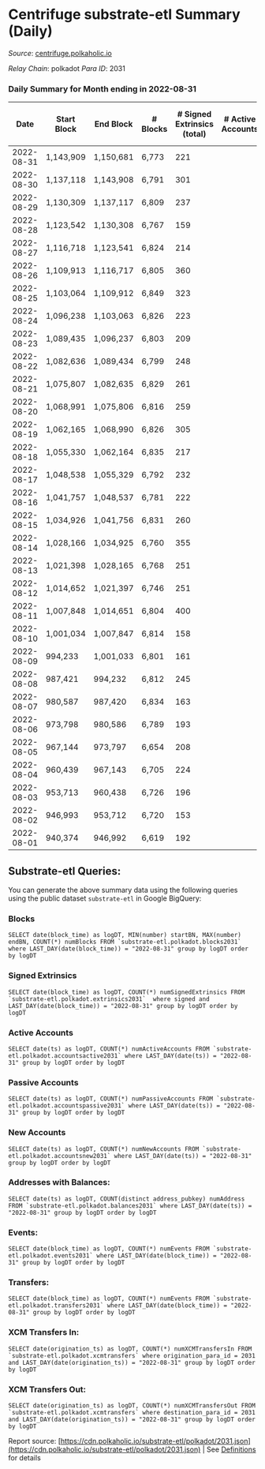 # Centrifuge substrate-etl Summary (Daily)

_Source_: [centrifuge.polkaholic.io](https://centrifuge.polkaholic.io)

*Relay Chain*: polkadot
*Para ID*: 2031



### Daily Summary for Month ending in 2022-08-31


| Date | Start Block | End Block | # Blocks | # Signed Extrinsics (total) | # Active Accounts | # Passive | # New | # Addresses with Balances | # Events | # Transfers | # XCM Transfers In | # XCM Transfers Out | Issues | 
| ---- | ----------- | --------- | -------- | --------------------------- | ----------------- | --------- | ----- | ------------------------- | -------- | ----------- | ------------------ | ------------------- | ------ |
| 2022-08-31 | 1,143,909 | 1,150,681 | 6,773 | 221 |  |  |  | 42,649 | 14,579 | 154 ($51,459.42) |   |   |  |
| 2022-08-30 | 1,137,118 | 1,143,908 | 6,791 | 301 |  |  |  | 42,637 | 14,927 | 180 ($192,340.72) |   |   |  |
| 2022-08-29 | 1,130,309 | 1,137,117 | 6,809 | 237 |  |  |  | 42,614 | 14,686 | 149 ($36,726.08) |   |   |  |
| 2022-08-28 | 1,123,542 | 1,130,308 | 6,767 | 159 |  |  |  | 42,606 | 14,251 | 108 ($13,135.36) |   |   |  |
| 2022-08-27 | 1,116,718 | 1,123,541 | 6,824 | 214 |  |  |  | 42,599 | 14,617 | 153 ($31,293.76) |   |   |  |
| 2022-08-26 | 1,109,913 | 1,116,717 | 6,805 | 360 |  |  |  | 42,584 | 15,228 | 220 ($307,508.92) |   |   |  |
| 2022-08-25 | 1,103,064 | 1,109,912 | 6,849 | 323 |  |  |  | 42,565 | 15,157 | 238 ($373,267.69) |   |   |  |
| 2022-08-24 | 1,096,238 | 1,103,063 | 6,826 | 223 |  |  |  | 42,539 | 14,742 | 164 ($308,872.03) |   |   |  |
| 2022-08-23 | 1,089,435 | 1,096,237 | 6,803 | 209 |  |  |  | 42,528 | 14,623 | 161 ($253,793.42) |   |   |  |
| 2022-08-22 | 1,082,636 | 1,089,434 | 6,799 | 248 |  |  |  | 42,515 | 14,730 | 168 ($101,181.77) |   |   |  |
| 2022-08-21 | 1,075,807 | 1,082,635 | 6,829 | 261 |  |  |  | 42,502 | 14,857 | 174 ($297,166.46) |   |   |  |
| 2022-08-20 | 1,068,991 | 1,075,806 | 6,816 | 259 |  |  |  | 42,481 | 14,768 | 192 ($71,613.93) |   |   |  |
| 2022-08-19 | 1,062,165 | 1,068,990 | 6,826 | 305 |  |  |  | 42,467 | 15,051 | 169 ($53,986.19) |   |   |  |
| 2022-08-18 | 1,055,330 | 1,062,164 | 6,835 | 217 |  |  |  | 42,446 | 14,789 | 151 ($1,717,134.76) |   |   |  |
| 2022-08-17 | 1,048,538 | 1,055,329 | 6,792 | 232 |  |  |  | 42,420 | 14,631 | 168 ($259,410.18) |   |   |  |
| 2022-08-16 | 1,041,757 | 1,048,537 | 6,781 | 222 |  |  |  | 42,414 | 14,626 | 163 ($961,038.09) |   |   |  |
| 2022-08-15 | 1,034,926 | 1,041,756 | 6,831 | 260 |  |  |  | 42,403 | 14,854 | 200 ($1,984,405.98) |   |   |  |
| 2022-08-14 | 1,028,166 | 1,034,925 | 6,760 | 355 |  |  |  | 42,385 | 15,173 | 258 ($297,526.13) |   |   |  |
| 2022-08-13 | 1,021,398 | 1,028,165 | 6,768 | 251 |  |  |  | 42,369 | 14,775 | 186 ($68,910.08) |   |   |  |
| 2022-08-12 | 1,014,652 | 1,021,397 | 6,746 | 251 |  |  |  | 42,343 | 14,711 | 163 ($836,680.91) |   |   |  |
| 2022-08-11 | 1,007,848 | 1,014,651 | 6,804 | 400 |  |  |  | 42,332 | 15,435 | 264 ($2,047,895.75) |   |   |  |
| 2022-08-10 | 1,001,034 | 1,007,847 | 6,814 | 158 |  |  |  | 42,302 | 14,386 | 122 ($42,689.13) |   |   |  |
| 2022-08-09 | 994,233 | 1,001,033 | 6,801 | 161 |  |  |  | 42,293 | 14,387 | 125 ($369,606.83) |   |   |  |
| 2022-08-08 | 987,421 | 994,232 | 6,812 | 245 |  |  |  | 42,285 | 14,916 | 183 ($48,424.04) |   |   |  |
| 2022-08-07 | 980,587 | 987,420 | 6,834 | 163 |  |  |  | 42,268 | 14,574 | 128 ($21,732.25) |   |   |  |
| 2022-08-06 | 973,798 | 980,586 | 6,789 | 193 |  |  |  | 42,259 | 14,479 | 130 ($53,958.60) |   |   |  |
| 2022-08-05 | 967,144 | 973,797 | 6,654 | 208 |  |  |  | 42,250 | 14,357 | 141 ($782,552.72) |   |   |  |
| 2022-08-04 | 960,439 | 967,143 | 6,705 | 224 |  |  |  | 42,238 | 14,522 | 160 ($206,956.14) |   |   |  |
| 2022-08-03 | 953,713 | 960,438 | 6,726 | 196 |  |  |  | 42,227 | 14,448 | 115 ($45,194.46) |   |   |  |
| 2022-08-02 | 946,993 | 953,712 | 6,720 | 153 |  |  |  | 42,214 | 14,176 | 110 ($42,555.51) |   |   |  |
| 2022-08-01 | 940,374 | 946,992 | 6,619 | 192 |  |  |  | 42,209 | 14,148 | 145 ($92,946.31) |   |   |  |

## Substrate-etl Queries:
You can generate the above summary data using the following queries using the public dataset `substrate-etl` in Google BigQuery:


### Blocks
```
SELECT date(block_time) as logDT, MIN(number) startBN, MAX(number) endBN, COUNT(*) numBlocks FROM `substrate-etl.polkadot.blocks2031`  where LAST_DAY(date(block_time)) = "2022-08-31" group by logDT order by logDT
```


### Signed Extrinsics
```
SELECT date(block_time) as logDT, COUNT(*) numSignedExtrinsics FROM `substrate-etl.polkadot.extrinsics2031`  where signed and LAST_DAY(date(block_time)) = "2022-08-31" group by logDT order by logDT
```


### Active Accounts
```
SELECT date(ts) as logDT, COUNT(*) numActiveAccounts FROM `substrate-etl.polkadot.accountsactive2031` where LAST_DAY(date(ts)) = "2022-08-31" group by logDT order by logDT
```


### Passive Accounts
```
SELECT date(ts) as logDT, COUNT(*) numPassiveAccounts FROM `substrate-etl.polkadot.accountspassive2031` where LAST_DAY(date(ts)) = "2022-08-31" group by logDT order by logDT
```


### New Accounts
```
SELECT date(ts) as logDT, COUNT(*) numNewAccounts FROM `substrate-etl.polkadot.accountsnew2031` where LAST_DAY(date(ts)) = "2022-08-31" group by logDT order by logDT
```


### Addresses with Balances:
```
SELECT date(ts) as logDT, COUNT(distinct address_pubkey) numAddress FROM `substrate-etl.polkadot.balances2031` where LAST_DAY(date(ts)) = "2022-08-31" group by logDT order by logDT
```


### Events:
```
SELECT date(block_time) as logDT, COUNT(*) numEvents FROM `substrate-etl.polkadot.events2031` where LAST_DAY(date(block_time)) = "2022-08-31" group by logDT order by logDT
```


### Transfers:
```
SELECT date(block_time) as logDT, COUNT(*) numEvents FROM `substrate-etl.polkadot.transfers2031` where LAST_DAY(date(block_time)) = "2022-08-31" group by logDT order by logDT
```


### XCM Transfers In:
```
SELECT date(origination_ts) as logDT, COUNT(*) numXCMTransfersIn FROM `substrate-etl.polkadot.xcmtransfers` where origination_para_id = 2031 and LAST_DAY(date(origination_ts)) = "2022-08-31" group by logDT order by logDT
```


### XCM Transfers Out:
```
SELECT date(origination_ts) as logDT, COUNT(*) numXCMTransfersOut FROM `substrate-etl.polkadot.xcmtransfers` where destination_para_id = 2031 and LAST_DAY(date(origination_ts)) = "2022-08-31" group by logDT order by logDT
```



Report source: [https://cdn.polkaholic.io/substrate-etl/polkadot/2031.json](https://cdn.polkaholic.io/substrate-etl/polkadot/2031.json) | See [Definitions](/DEFINITIONS.md) for details
